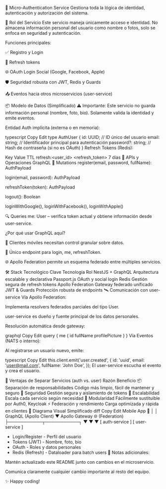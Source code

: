 
🔐 Micro-Authentication Service
Gestiona toda la lógica de identidad, autenticación y autorización del sistema.

📌 Rol del Servicio
Este servicio maneja únicamente acceso e identidad. No almacena información personal del usuario como nombre o fotos, solo se enfoca en seguridad y autenticación.

Funciones principales:

✅ Registro y Login

🔄 Refresh tokens

🌐 OAuth Login Social (Google, Facebook, Apple)

🛡️ Seguridad robusta con JWT, Redis y Guards

📤 Eventos hacia otros microservicios (user-service)

📦 Modelo de Datos (Simplificado)
⚠️ Importante: Este servicio no guarda información personal (nombre, foto, bio).
Solamente valida la identidad y emite eventos.

Entidad Auth implícita (externa o en memoria):

typescript
Copy
Edit
type AuthUser {
  id: UUID;              // ID único del usuario
  email: string;         // Identificador principal para autenticación
  password?: string;     // Hash de contraseña (si no es OAuth)
}
Refresh Tokens (Redis):

Key	Value	TTL
refresh:<user_id>	<refresh_token>	7 días
🚀 APIs y Operaciones GraphQL
🧩 Mutations
register(email, password, fullName): AuthPayload

login(email, password): AuthPayload

refreshToken(token): AuthPayload

logout(): Boolean

loginWithGoogle(), loginWithFacebook(), loginWithApple()

🔍 Queries
me: User – verifica token actual y obtiene información desde user-service.

¿Por qué usar GraphQL aquí?

📱 Clientes móviles necesitan control granular sobre datos.

🎯 Único endpoint para login, me, refreshToken.

🌐 Apollo Federation permite un esquema federado entre múltiples servicios.

🛠️ Stack Tecnológico Clave
Tecnología	Rol
NestJS + GraphQL	Arquitectura escalable y declarativa
Passport.js	OAuth y social login
Redis	Gestión segura de refresh tokens
Apollo Federation	Gateway federado unificado
JWT & Guards	Protección robusta de endpoints
🛰️ Comunicación con user-service
Vía Apollo Federation:

Implementa resolvers federados parciales del tipo User.

user-service es dueño y fuente principal de los datos personales.

Resolución automática desde gateway:

graphql
Copy
Edit
query {
  me {
    id
    fullName
    profilePicture
  }
}
Vía Eventos (NATS o interno):

Al registrarse un usuario nuevo, emite:

typescript
Copy
Edit
this.client.emit('user.created', {
  id: 'uuid',
  email: 'user@mail.com',
  fullName: 'John Doe',
});
El user-service escucha el evento y crea el usuario.

🎯 Ventajas de Separar Servicios (auth vs. user)
Razón	Beneficio
📦 Separación de responsabilidades	Código más limpio, fácil de mantener y seguro
🔐 Seguridad	Gestión segura y aislamiento de tokens
🚀 Escalabilidad	Escala cada servicio según necesidad
🧩 Modularidad	Fácilmente sustituible por Auth0, Keycloak
⚡ Federación y rendimiento	Carga optimizada y rápida en clientes
🌟 Diagrama Visual Simplificado
diff
Copy
Edit
Mobile App 📱
    │
    │ GraphQL (Apollo Client)
    ▼
Apollo Gateway 🌐 (Federation)
    ├───────────┬───────────┐
    ▼           ▼           ▼
[ auth-service ]      [ user-service ]
- Login/Register       - Perfil del usuario
- Tokens (JWT)         - Nombre, foto, bio
- OAuth                - Roles y datos personales
- Redis (Refresh)      - Dataloader para batch users
📝 Notas adicionales:

Mantén actualizado este README junto con cambios en el microservicio.

Comunica claramente cualquier cambio importante al resto del equipo.

✨ Happy coding!
